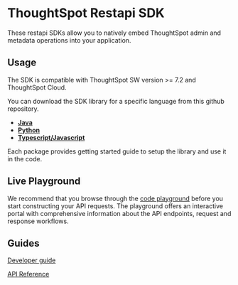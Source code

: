 # ThoughtSpot Restapi SDK

These restapi SDKs allow you to natively embed ThoughtSpot admin and metadata operations into your application.

## Usage
The SDK is compatible with ThoughtSpot SW version >= 7.2 and ThoughtSpot Cloud.

You can download the SDK library for a specific language from this github repository.

- **[Java](https://github.com/thoughtspot/rest-api-sdk/tree/main/Java)** 
- **[Python](https://github.com/thoughtspot/rest-api-sdk/tree/main/Python)**
- **[Typescript/Javascript](https://github.com/thoughtspot/rest-api-sdk/tree/main/TypeScript)**

Each package provides getting started guide to setup the library and use it in the code.

## Live Playground
We recommend that you browse through the [code playground](https://try-everywhere.thoughtspot.cloud/v2/#/everywhere/api/rest/playgroundV2) before you start constructing your API requests. The playground offers an interactive portal with comprehensive information about the API endpoints, request and response workflows.

## Guides
[Developer guide](https://developers.thoughtspot.com/docs)

[API Reference](https://try-everywhere.thoughtspot.cloud/v2/#/everywhere/api/rest/playgroundV2)
